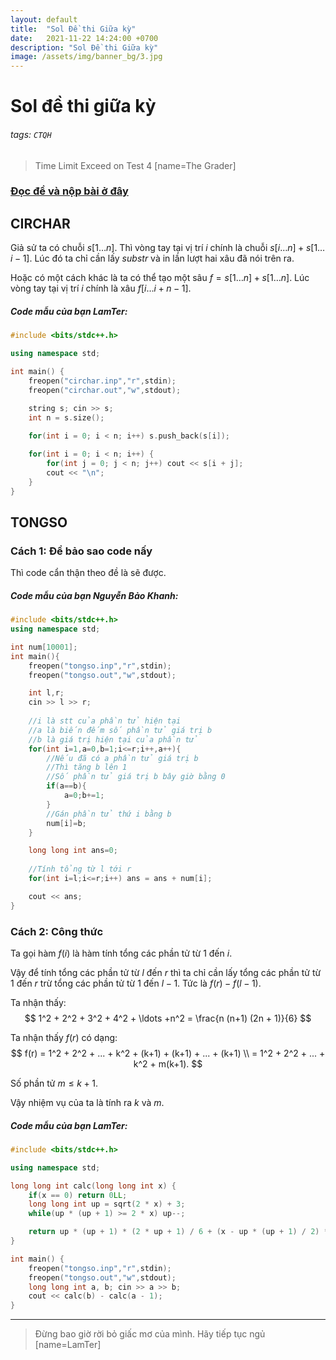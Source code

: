 ```yaml
---
layout: default
title:  "Sol Đề thi Giữa kỳ"
date:   2021-11-22 14:24:00 +0700
description: "Sol Đề thi Giữa kỳ"
image: /assets/img/banner_bg/3.jpg
---
```


# Sol đề thi giữa kỳ

###### tags: `CTQH`

> Time Limit Exceed on Test 4
> [name=The Grader]

### [Đọc đề và nộp bài ở đây](https://itctqh.contest.codeforces.com/group/TeXKq2oppE/contest/355781)

## CIRCHAR

Giả sử ta có chuỗi $s[1 \ldots n]$. Thì vòng tay tại vị trí $i$ chính là chuỗi $s[i \ldots n] + s[1 \ldots i-1]$. Lúc đó ta chỉ cần lấy $substr$ và in lần lượt hai xâu đã nói trên ra.

Hoặc có một cách khác là ta có thể tạo một sâu $f = s[1 \ldots n] + s[1 \ldots n]$. Lúc vòng tay tại vị trí $i$ chính là xâu $f[i \ldots i + n - 1]$.

##### Code mẫu của bạn LamTer:
```cpp
#include <bits/stdc++.h>

using namespace std;

int main() {
    freopen("circhar.inp","r",stdin);
    freopen("circhar.out","w",stdout);
    
	string s; cin >> s;
	int n = s.size();

	for(int i = 0; i < n; i++) s.push_back(s[i]);

	for(int i = 0; i < n; i++) {
		for(int j = 0; j < n; j++) cout << s[i + j];
		cout << "\n";
	}
}
```

## TONGSO

### Cách 1: Đề bảo sao code nấy

Thì code cẩn thận theo đề là sẽ được.

##### Code mẫu của bạn Nguyễn Bảo Khanh: 
```cpp
#include <bits/stdc++.h>
using namespace std;

int num[10001];
int main(){
    freopen("tongso.inp","r",stdin);
    freopen("tongso.out","w",stdout);

    int l,r;
    cin >> l >> r;
    
    //i là stt của phần tử hiện tại
    //a là biến đếm số phần tử giá trị b
    //b là giá trị hiện tại của phần tử
    for(int i=1,a=0,b=1;i<=r;i++,a++){
        //Nếu đã có a phần tử giá trị b
        //Thì tăng b lên 1
        //Số phần tử giá trị b bây giờ bằng 0
        if(a==b){
            a=0;b+=1;
        } 
        //Gán phần tử thứ i bằng b
        num[i]=b;
    }

    long long int ans=0;
    
    //Tính tổng từ l tới r
    for(int i=l;i<=r;i++) ans = ans + num[i];

    cout << ans;
}

```

### Cách 2: Công thức

Ta gọi hàm $f(i)$ là hàm tính tổng các phần tử từ $1$ đến $i$.

Vậy để tính tổng các phần tử từ $l$ đến $r$ thì ta chỉ cần lấy tổng các phần tử từ $1$ đến $r$ trừ tổng các phần tử từ $1$ đến $l-1$. Tức là $f(r) - f(l-1)$.

Ta nhận thấy:
$$
1^2 + 2^2 + 3^2 + 4^2 + \ldots +n^2 = \frac{n (n+1) (2n + 1)}{6}
$$

Ta nhận thấy $f(r)$ có dạng:
$$
f(r) = 1^2 + 2^2 + ... + k^2 + (k+1) + (k+1) + ... + (k+1)
\\
= 1^2 + 2^2 + ... + k^2 + m(k+1).
$$

Số phần tử $m \leq k + 1$.

Vậy nhiệm vụ của ta là tính ra $k$ và $m$.

##### Code mẫu của bạn LamTer:

```cpp
#include <bits/stdc++.h>

using namespace std;

long long int calc(long long int x) {
    if(x == 0) return 0LL;
    long long int up = sqrt(2 * x) + 3;
    while(up * (up + 1) >= 2 * x) up--;

    return up * (up + 1) * (2 * up + 1) / 6 + (x - up * (up + 1) / 2) * (up + 1);
}

int main() {
    freopen("tongso.inp","r",stdin);
    freopen("tongso.out","w",stdout);
    long long int a, b; cin >> a >> b;
    cout << calc(b) - calc(a - 1);
}
```



---


> Đừng bao giờ rời bỏ giấc mơ của mình. Hãy tiếp tục ngủ
> [name=LamTer]
